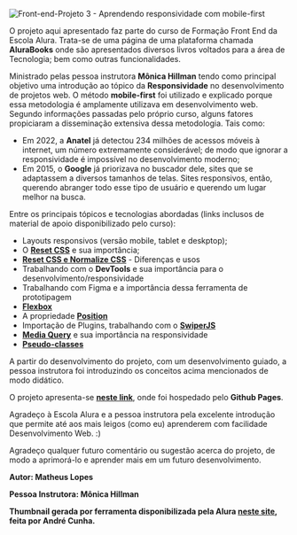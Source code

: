 ![Front-end-Projeto 3 - Aprendendo responsividade com mobile-first](https://github.com/MatheusLopescar/AluraBooks---HTML-e-CSS-responsividade-com-mobile-first/assets/116388307/6d8c7f40-ad43-48f5-b5be-ec874382a0ee)

O projeto aqui apresentado faz parte do curso de Formação Front End da Escola Alura. Trata-se de uma página de uma plataforma chamada **AluraBooks** onde são apresentados diversos livros voltados para a área de Tecnologia; bem como outras funcionalidades.

Ministrado pelas pessoa instrutora **Mônica Hillman** tendo como principal objetivo uma introdução ao tópico da **Responsividade** no desenvolvimento de projetos web. O método **mobile-first** foi utilizado e explicado porque essa metodologia é amplamente utilizava em desenvolvimento web. Segundo informações passadas pelo próprio curso, alguns fatores propiciaram a disseminação extensiva dessa metodologia. Tais como:

* Em 2022, a **Anatel** já detectou 234 milhões de acessos móveis à internet, um número extremamente considerável; de modo que ignorar a responsividade é impossível no desenvolvimento moderno;
* Em 2015, o **Google** já priorizava no buscador dele, sites que se adaptassem a diversos tamanhos de telas. Sites responsivos, então, querendo abranger todo esse tipo de usuário e querendo um lugar melhor na busca. 

Entre os principais tópicos e tecnologias abordadas (links inclusos de material de apoio disponibilizado pelo curso):

* Layouts responsivos (versão mobile, tablet e deskptop);
* O **[Reset CSS](https://www.alura.com.br/artigos/o-que-e-reset-css)** e sua importância;
* **[Reset CSS e Normalize CSS](https://www.alura.com.br/artigos/o-que-e-reset-css)** - Diferenças e usos
*  Trabalhando com o **DevTools** e sua importância para o desenvolvimento/responsividade
*  Trabalhando com Figma e a importância dessa ferramenta de prototipagem
*  **[Flexbox](https://cursos.alura.com.br/extra/alura-mais/css-flexbox-dicas-para-comecar-c301)**
*  A propriedade **[Position](https://www.alura.com.br/artigos/entenda-a-propriedade-position-css)**
*  Importação de Plugins, trabalhando com o **[SwiperJS](https://swiperjs.com/)**
*  **[Media Query](https://www.alura.com.br/artigos/flexibilidade-em-paginas-para-dispositivos-moveis-com-media-queries)** e sua importância na responsividade
*  **[Pseudo-classes](https://developer.mozilla.org/pt-BR/docs/Web/CSS/Pseudo-classes)**

A partir do desenvolvimento do projeto, com um desenvolvimento guiado, a pessoa instrutora foi introduzindo os conceitos acima mencionados de modo didático. 

O projeto apresenta-se **[neste link](https://matheuslopescar.github.io/AluraBooks---HTML-e-CSS-responsividade-com-mobile-first/)**, onde foi hospedado pelo **Github Pages**.

Agradeço à Escola Alura e a pessoa instrutora pela excelente introdução que permite até aos mais leigos (como eu) aprenderem com facilidade Desenvolvimento Web. :)

Agradeço qualquer futuro comentário ou sugestão acerca do projeto, de modo a aprimorá-lo e aprender mais em um futuro desenvolvimento.

**Autor: Matheus Lopes**

**Pessoa Instrutora: Mônica Hillman**

**Thumbnail gerada por ferramenta disponibilizada pela Alura [neste site](https://alurathumbnail.vercel.app/), feita por André Cunha.**
